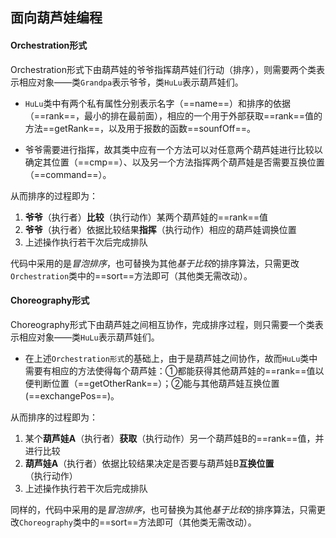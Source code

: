 ## 面向葫芦娃编程

#### Orchestration形式

Orchestration形式下由葫芦娃的爷爷指挥葫芦娃们行动（排序），则需要两个类表示相应对象——类`Grandpa`表示爷爷，类`HuLu`表示葫芦娃们。

- `HuLu`类中有两个私有属性分别表示名字（==name==）和排序的依据（==rank==，最小的排在最前面），相应的一个用于外部获取==rank==值的方法==getRank==，以及用于报数的函数==sounfOff==。

- 爷爷需要进行指挥，故其类中应有一个方法可以对任意两个葫芦娃进行比较以确定其位置（==cmp==）、以及另一个方法指挥两个葫芦娃是否需要互换位置（==command==）。

从而排序的过程即为：

1. **爷爷**（执行者）**比较**（执行动作）某两个葫芦娃的==rank==值
2. **爷爷**（执行者）依据比较结果**指挥**（执行动作）相应的葫芦娃调换位置
3. 上述操作执行若干次后完成排队

代码中采用的是*冒泡排序*，也可替换为其他*基于比较*的排序算法，只需更改`Orchestration`类中的==sort==方法即可（其他类无需改动）。



#### Choreography形式

Choreography形式下由葫芦娃之间相互协作，完成排序过程，则只需要一个类表示相应对象——类`HuLu`表示葫芦娃们。

- 在上述`Orchestration形式`的基础上，由于是葫芦娃之间协作，故而`HuLu`类中需要有相应的方法使得每个葫芦娃：①都能获得其他葫芦娃的==rank==值以便判断位置（==getOtherRank==）；②能与其他葫芦娃互换位置(==exchangePos==)。

从而排序的过程即为：

1. 某个**葫芦娃A**（执行者）**获取**（执行动作）另一个葫芦娃B的==rank==值，并进行比较
2. **葫芦娃A**（执行者）依据比较结果决定是否要与葫芦娃B**互换位置**（执行动作）
3. 上述操作执行若干次后完成排队

同样的，代码中采用的是*冒泡排序*，也可替换为其他*基于比较*的排序算法，只需更改`Choreography`类中的==sort==方法即可（其他类无需改动）。